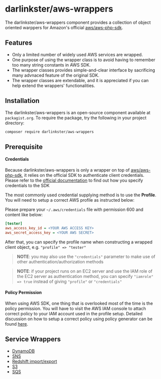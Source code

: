 # darlinkster/aws-wrappers

The darlinkster/aws-wrappers component provides a collection of object oriented warppers for Amazon's official [aws/aws-php-sdk].

## Features

- Only a limited number of widely used AWS services are wrapped.
- One purpose of using the wrapper class is to avoid having to remember too many string constants in AWS SDK.
- The wrapper classes provides simple-and-clear interface by sacrificing many advnaced feature of the original SDK.
- The wrapper classes are extendable, and it is appreciated if you can help extend the wrappers' functionalities.

## Installation

The darlinkster/aws-wrappers is an open-source component available at `packagist.org`. To require the package, try the following in your project directory:

```bash
composer require darlinkster/aws-wrappers
```

## Prerequisite

#### Credentials

Because darlinkster/aws-wrappers is only a wrapper on top of [aws/aws-php-sdk], it relies on the official SDK to authenticate client credentials. Please refer to the [official documentation] to find out how you specify credentials to the SDK

The most commonly used credential supplying method is to use the **Profile**. You will need to setup a correct AWS profile as instructed below:

Please prepare your `~/.aws/credentials` file with permission 600 and content like below:

```ini
[tester]
aws_access_key_id = <YOUR AWS ACCESS KEY>
aws_secret_access_key = <YOUR AWS SECRET>

```

After that, you can specify the profile name when constructing a wrapped client object, e.g. `"profile" => "tester"`

> **NOTE**: you may also use the `"credentials"` parameter to make use of other authentication/authorization methods

> **NOTE**: if your project runs on an EC2 server and use the IAM role of the EC2 server as authentication method, you can specify `"iamrole" => true` instead of giving `"profile"` or `"credentials"`

#### Policy Permission

When using AWS SDK, one thing that is overlooked most of the time is the policy permission. You will have to visit the AWS IAM console to attach correct policy to your IAM account used in the profile setup. Detailed discussion on how to setup a correct policy using policy generator can be found [here](http://docs.aws.amazon.com/IAM/latest/UserGuide/access_policies_create.html#access_policies_create-generator).

## Service Wrappers

- [DynamoDB](docs/DynamoDB.md)
- [SNS](docs/SnsPublisher.md)
- [Redshift import/export](docs/Redshift.md)
- [S3](docs/S3Client.md)
- [SQS](docs/SQS.md)

[aws/aws-php-sdk]: https://github.com/aws/aws-sdk-php/ "Official Repository"
[official documentation]: http://docs.aws.amazon.com/aws-sdk-php/v3/guide/guide/credentials.html "Official Documentation"

